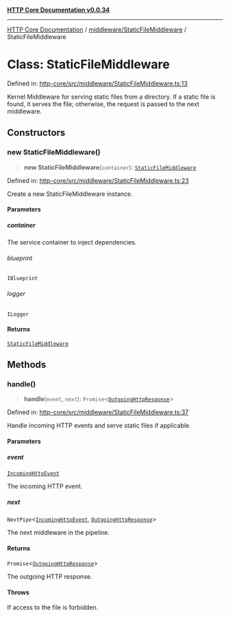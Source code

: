 [**HTTP Core Documentation v0.0.34**](../../../README.md)

***

[HTTP Core Documentation](../../../modules.md) / [middleware/StaticFileMiddleware](../README.md) / StaticFileMiddleware

# Class: StaticFileMiddleware

Defined in: [http-core/src/middleware/StaticFileMiddleware.ts:13](https://github.com/stonemjs/http-core/blob/8d2f265873c2a6f093cdaa7580ed7328bd078613/src/middleware/StaticFileMiddleware.ts#L13)

Kernel Middleware for serving static files from a directory.
If a static file is found, it serves the file; otherwise, the request is passed to the next middleware.

## Constructors

### new StaticFileMiddleware()

> **new StaticFileMiddleware**(`container`): [`StaticFileMiddleware`](StaticFileMiddleware.md)

Defined in: [http-core/src/middleware/StaticFileMiddleware.ts:23](https://github.com/stonemjs/http-core/blob/8d2f265873c2a6f093cdaa7580ed7328bd078613/src/middleware/StaticFileMiddleware.ts#L23)

Create a new StaticFileMiddleware instance.

#### Parameters

##### container

The service container to inject dependencies.

###### blueprint

`IBlueprint`

###### logger

`ILogger`

#### Returns

[`StaticFileMiddleware`](StaticFileMiddleware.md)

## Methods

### handle()

> **handle**(`event`, `next`): `Promise`\<[`OutgoingHttpResponse`](../../../OutgoingHttpResponse/classes/OutgoingHttpResponse.md)\>

Defined in: [http-core/src/middleware/StaticFileMiddleware.ts:37](https://github.com/stonemjs/http-core/blob/8d2f265873c2a6f093cdaa7580ed7328bd078613/src/middleware/StaticFileMiddleware.ts#L37)

Handle incoming HTTP events and serve static files if applicable.

#### Parameters

##### event

[`IncomingHttpEvent`](../../../IncomingHttpEvent/classes/IncomingHttpEvent.md)

The incoming HTTP event.

##### next

`NextPipe`\<[`IncomingHttpEvent`](../../../IncomingHttpEvent/classes/IncomingHttpEvent.md), [`OutgoingHttpResponse`](../../../OutgoingHttpResponse/classes/OutgoingHttpResponse.md)\>

The next middleware in the pipeline.

#### Returns

`Promise`\<[`OutgoingHttpResponse`](../../../OutgoingHttpResponse/classes/OutgoingHttpResponse.md)\>

The outgoing HTTP response.

#### Throws

If access to the file is forbidden.
